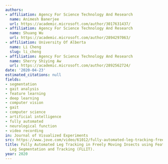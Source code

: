 ```yaml
---
authors:
- affiliation: Agency For Science Technology And Research
  name: Animesh Banerjee
  url: https://academic.microsoft.com/author/3017631437/
- affiliation: Agency For Science Technology And Research
  name: Shuang Wu
  url: https://academic.microsoft.com/author/2894297063/
- affiliation: University Of Alberta
  name: Li Cheng
  slug: li_cheng
- affiliation: Agency For Science Technology And Research
  name: Sherry Shiying Aw
  url: https://academic.microsoft.com/author/2892562724/
date: '2020-04-23'
estimated_citations: null
fields:
- segmentation
- gait analysis
- feature learning
- deep learning
- computer vision
- gait
- computer science
- artificial intelligence
- fully automated
- neurological function
- video recording
in: Journal of Visualized Experiments
src: https://www.jove.com/video/61012/fully-automated-leg-tracking-freely-moving-insects-using-feature
title: Fully Automated Leg Tracking in Freely Moving Insects using Feature Learning
  Leg Segmentation and Tracking (FLLIT).
year: 2020
---
```


